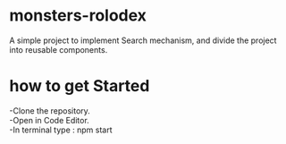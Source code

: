 # monsters-rolodex

A simple project to implement Search mechanism, and divide the project into reusable components.

# how to get Started

-Clone the repository.  
-Open in Code Editor.  
-In terminal type : npm start  

